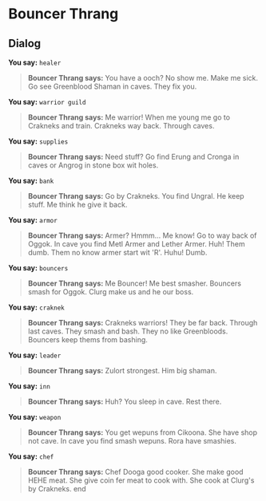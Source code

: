 # Bouncer Thrang


## Dialog

**You say:** `healer`



>**Bouncer Thrang says:** You have a ooch?  No show me.  Make me sick.  Go see Greenblood Shaman in caves.  They fix you.

**You say:** `warrior guild`



>**Bouncer Thrang says:** Me warrior!  When me young me go to Crakneks and train.  Crakneks way back.  Through caves.

**You say:** `supplies`



>**Bouncer Thrang says:** Need stuff?  Go find Erung and Cronga in caves or Angrog in stone box wit holes.

**You say:** `bank`



>**Bouncer Thrang says:** Go by Crakneks.  You find Ungral.  He keep stuff.  Me think he give it back.

**You say:** `armor`



>**Bouncer Thrang says:** Armer?  Hmmm...  Me know!  Go to way back of Oggok.  In cave you find Metl Armer and Lether Armer.  Huh!  Them dumb.  Them no know armer start wit 'R'.  Huhu!  Dumb.

**You say:** `bouncers`



>**Bouncer Thrang says:** Me Bouncer!  Me best smasher.  Bouncers smash for Oggok.  Clurg make us and he our boss.

**You say:** `craknek`



>**Bouncer Thrang says:** Crakneks warriors!  They be far back.  Through last caves.  They smash and bash.  They no like Greenbloods.  Bouncers keep thems from bashing.

**You say:** `leader`



>**Bouncer Thrang says:** Zulort strongest.  Him big shaman.

**You say:** `inn`



>**Bouncer Thrang says:** Huh?  You sleep in cave.  Rest there.

**You say:** `weapon`



>**Bouncer Thrang says:** You get wepuns from Cikoona.  She have shop not cave.  In cave you find smash wepuns.  Rora have smashies.

**You say:** `chef`



>**Bouncer Thrang says:** Chef Dooga good cooker.  She make good HEHE meat.  She give coin fer meat to cook with.  She cook at Clurg's by Crakneks.
end